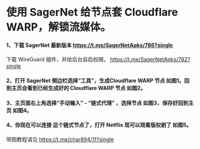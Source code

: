 # 使用 SagerNet 给节点套 Cloudflare WARP，解锁流媒体。

#### 1、下载 SagerNet 最新版本 https://t.me/SagerNetApks/786?single
下载 WireGuard 插件，并给后台自启权限。 https://t.me/SagerNetApks/782?single
#### 2、打开 SagerNet 侧边栏选择“工具”，生成Cloudflare WARP 节点 如图1。回到主页会看到已经生成好的 Cloudflare WARP 节点 如图2。
#### 3、主页面右上角选择“手动输入” - “链式代理” ，选择节点 如图3，保存好回到主页 如图4。
#### 4、你现在可以连接 这个链式节点了，打开 Netflix 现可以观看版权剧了 如图5。

带图教程请见
https://t.me/char894/11?single
